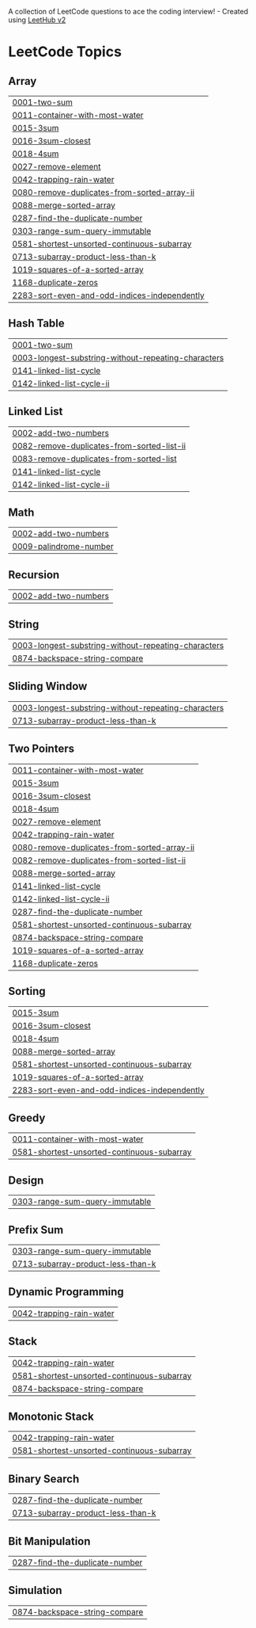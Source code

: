 A collection of LeetCode questions to ace the coding interview! - Created using [LeetHub v2](https://github.com/arunbhardwaj/LeetHub-2.0)
<!---LeetCode Topics Start-->
# LeetCode Topics
## Array
|  |
| ------- |
| [0001-two-sum](https://github.com/nehamahato/DSA/tree/master/0001-two-sum) |
| [0011-container-with-most-water](https://github.com/nehamahato/DSA/tree/master/0011-container-with-most-water) |
| [0015-3sum](https://github.com/nehamahato/DSA/tree/master/0015-3sum) |
| [0016-3sum-closest](https://github.com/nehamahato/DSA/tree/master/0016-3sum-closest) |
| [0018-4sum](https://github.com/nehamahato/DSA/tree/master/0018-4sum) |
| [0027-remove-element](https://github.com/nehamahato/DSA/tree/master/0027-remove-element) |
| [0042-trapping-rain-water](https://github.com/nehamahato/DSA/tree/master/0042-trapping-rain-water) |
| [0080-remove-duplicates-from-sorted-array-ii](https://github.com/nehamahato/DSA/tree/master/0080-remove-duplicates-from-sorted-array-ii) |
| [0088-merge-sorted-array](https://github.com/nehamahato/DSA/tree/master/0088-merge-sorted-array) |
| [0287-find-the-duplicate-number](https://github.com/nehamahato/DSA/tree/master/0287-find-the-duplicate-number) |
| [0303-range-sum-query-immutable](https://github.com/nehamahato/DSA/tree/master/0303-range-sum-query-immutable) |
| [0581-shortest-unsorted-continuous-subarray](https://github.com/nehamahato/DSA/tree/master/0581-shortest-unsorted-continuous-subarray) |
| [0713-subarray-product-less-than-k](https://github.com/nehamahato/DSA/tree/master/0713-subarray-product-less-than-k) |
| [1019-squares-of-a-sorted-array](https://github.com/nehamahato/DSA/tree/master/1019-squares-of-a-sorted-array) |
| [1168-duplicate-zeros](https://github.com/nehamahato/DSA/tree/master/1168-duplicate-zeros) |
| [2283-sort-even-and-odd-indices-independently](https://github.com/nehamahato/DSA/tree/master/2283-sort-even-and-odd-indices-independently) |
## Hash Table
|  |
| ------- |
| [0001-two-sum](https://github.com/nehamahato/DSA/tree/master/0001-two-sum) |
| [0003-longest-substring-without-repeating-characters](https://github.com/nehamahato/DSA/tree/master/0003-longest-substring-without-repeating-characters) |
| [0141-linked-list-cycle](https://github.com/nehamahato/DSA/tree/master/0141-linked-list-cycle) |
| [0142-linked-list-cycle-ii](https://github.com/nehamahato/DSA/tree/master/0142-linked-list-cycle-ii) |
## Linked List
|  |
| ------- |
| [0002-add-two-numbers](https://github.com/nehamahato/DSA/tree/master/0002-add-two-numbers) |
| [0082-remove-duplicates-from-sorted-list-ii](https://github.com/nehamahato/DSA/tree/master/0082-remove-duplicates-from-sorted-list-ii) |
| [0083-remove-duplicates-from-sorted-list](https://github.com/nehamahato/DSA/tree/master/0083-remove-duplicates-from-sorted-list) |
| [0141-linked-list-cycle](https://github.com/nehamahato/DSA/tree/master/0141-linked-list-cycle) |
| [0142-linked-list-cycle-ii](https://github.com/nehamahato/DSA/tree/master/0142-linked-list-cycle-ii) |
## Math
|  |
| ------- |
| [0002-add-two-numbers](https://github.com/nehamahato/DSA/tree/master/0002-add-two-numbers) |
| [0009-palindrome-number](https://github.com/nehamahato/DSA/tree/master/0009-palindrome-number) |
## Recursion
|  |
| ------- |
| [0002-add-two-numbers](https://github.com/nehamahato/DSA/tree/master/0002-add-two-numbers) |
## String
|  |
| ------- |
| [0003-longest-substring-without-repeating-characters](https://github.com/nehamahato/DSA/tree/master/0003-longest-substring-without-repeating-characters) |
| [0874-backspace-string-compare](https://github.com/nehamahato/DSA/tree/master/0874-backspace-string-compare) |
## Sliding Window
|  |
| ------- |
| [0003-longest-substring-without-repeating-characters](https://github.com/nehamahato/DSA/tree/master/0003-longest-substring-without-repeating-characters) |
| [0713-subarray-product-less-than-k](https://github.com/nehamahato/DSA/tree/master/0713-subarray-product-less-than-k) |
## Two Pointers
|  |
| ------- |
| [0011-container-with-most-water](https://github.com/nehamahato/DSA/tree/master/0011-container-with-most-water) |
| [0015-3sum](https://github.com/nehamahato/DSA/tree/master/0015-3sum) |
| [0016-3sum-closest](https://github.com/nehamahato/DSA/tree/master/0016-3sum-closest) |
| [0018-4sum](https://github.com/nehamahato/DSA/tree/master/0018-4sum) |
| [0027-remove-element](https://github.com/nehamahato/DSA/tree/master/0027-remove-element) |
| [0042-trapping-rain-water](https://github.com/nehamahato/DSA/tree/master/0042-trapping-rain-water) |
| [0080-remove-duplicates-from-sorted-array-ii](https://github.com/nehamahato/DSA/tree/master/0080-remove-duplicates-from-sorted-array-ii) |
| [0082-remove-duplicates-from-sorted-list-ii](https://github.com/nehamahato/DSA/tree/master/0082-remove-duplicates-from-sorted-list-ii) |
| [0088-merge-sorted-array](https://github.com/nehamahato/DSA/tree/master/0088-merge-sorted-array) |
| [0141-linked-list-cycle](https://github.com/nehamahato/DSA/tree/master/0141-linked-list-cycle) |
| [0142-linked-list-cycle-ii](https://github.com/nehamahato/DSA/tree/master/0142-linked-list-cycle-ii) |
| [0287-find-the-duplicate-number](https://github.com/nehamahato/DSA/tree/master/0287-find-the-duplicate-number) |
| [0581-shortest-unsorted-continuous-subarray](https://github.com/nehamahato/DSA/tree/master/0581-shortest-unsorted-continuous-subarray) |
| [0874-backspace-string-compare](https://github.com/nehamahato/DSA/tree/master/0874-backspace-string-compare) |
| [1019-squares-of-a-sorted-array](https://github.com/nehamahato/DSA/tree/master/1019-squares-of-a-sorted-array) |
| [1168-duplicate-zeros](https://github.com/nehamahato/DSA/tree/master/1168-duplicate-zeros) |
## Sorting
|  |
| ------- |
| [0015-3sum](https://github.com/nehamahato/DSA/tree/master/0015-3sum) |
| [0016-3sum-closest](https://github.com/nehamahato/DSA/tree/master/0016-3sum-closest) |
| [0018-4sum](https://github.com/nehamahato/DSA/tree/master/0018-4sum) |
| [0088-merge-sorted-array](https://github.com/nehamahato/DSA/tree/master/0088-merge-sorted-array) |
| [0581-shortest-unsorted-continuous-subarray](https://github.com/nehamahato/DSA/tree/master/0581-shortest-unsorted-continuous-subarray) |
| [1019-squares-of-a-sorted-array](https://github.com/nehamahato/DSA/tree/master/1019-squares-of-a-sorted-array) |
| [2283-sort-even-and-odd-indices-independently](https://github.com/nehamahato/DSA/tree/master/2283-sort-even-and-odd-indices-independently) |
## Greedy
|  |
| ------- |
| [0011-container-with-most-water](https://github.com/nehamahato/DSA/tree/master/0011-container-with-most-water) |
| [0581-shortest-unsorted-continuous-subarray](https://github.com/nehamahato/DSA/tree/master/0581-shortest-unsorted-continuous-subarray) |
## Design
|  |
| ------- |
| [0303-range-sum-query-immutable](https://github.com/nehamahato/DSA/tree/master/0303-range-sum-query-immutable) |
## Prefix Sum
|  |
| ------- |
| [0303-range-sum-query-immutable](https://github.com/nehamahato/DSA/tree/master/0303-range-sum-query-immutable) |
| [0713-subarray-product-less-than-k](https://github.com/nehamahato/DSA/tree/master/0713-subarray-product-less-than-k) |
## Dynamic Programming
|  |
| ------- |
| [0042-trapping-rain-water](https://github.com/nehamahato/DSA/tree/master/0042-trapping-rain-water) |
## Stack
|  |
| ------- |
| [0042-trapping-rain-water](https://github.com/nehamahato/DSA/tree/master/0042-trapping-rain-water) |
| [0581-shortest-unsorted-continuous-subarray](https://github.com/nehamahato/DSA/tree/master/0581-shortest-unsorted-continuous-subarray) |
| [0874-backspace-string-compare](https://github.com/nehamahato/DSA/tree/master/0874-backspace-string-compare) |
## Monotonic Stack
|  |
| ------- |
| [0042-trapping-rain-water](https://github.com/nehamahato/DSA/tree/master/0042-trapping-rain-water) |
| [0581-shortest-unsorted-continuous-subarray](https://github.com/nehamahato/DSA/tree/master/0581-shortest-unsorted-continuous-subarray) |
## Binary Search
|  |
| ------- |
| [0287-find-the-duplicate-number](https://github.com/nehamahato/DSA/tree/master/0287-find-the-duplicate-number) |
| [0713-subarray-product-less-than-k](https://github.com/nehamahato/DSA/tree/master/0713-subarray-product-less-than-k) |
## Bit Manipulation
|  |
| ------- |
| [0287-find-the-duplicate-number](https://github.com/nehamahato/DSA/tree/master/0287-find-the-duplicate-number) |
## Simulation
|  |
| ------- |
| [0874-backspace-string-compare](https://github.com/nehamahato/DSA/tree/master/0874-backspace-string-compare) |
<!---LeetCode Topics End-->